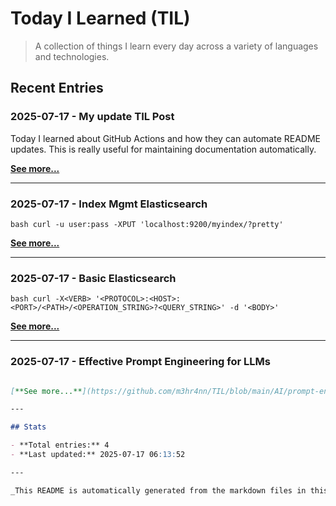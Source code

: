 # Today I Learned (TIL)

> A collection of things I learn every day across a variety of languages and technologies.

## Recent Entries

### 2025-07-17 - My update TIL Post

Today I learned about GitHub Actions and how they can automate README updates. This is really useful for maintaining documentation automatically.

[**See more...**](https://github.com/m3hr4nn/TIL/blob/main/programming/test-post.md)

---

### 2025-07-17 - Index Mgmt Elasticsearch

``` bash curl -u user:pass -XPUT 'localhost:9200/myindex/?pretty' ```

[**See more...**](https://github.com/m3hr4nn/TIL/blob/main/ELK/index-mgmt-elasticsearch.md)

---

### 2025-07-17 - Basic Elasticsearch

``` bash curl -X<VERB> '<PROTOCOL>:<HOST>:<PORT>/<PATH>/<OPERATION_STRING>?<QUERY_STRING>' -d '<BODY>' ```

[**See more...**](https://github.com/m3hr4nn/TIL/blob/main/ELK/basic-elasticsearch.md)

---

### 2025-07-17 - Effective Prompt Engineering for LLMs

```markdown Learning how to write better prompts for large language models to get more accurate and useful responses. Instead of: "Help me with Pyt...

[**See more...**](https://github.com/m3hr4nn/TIL/blob/main/AI/prompt-engineering-tips.md)

---

## Stats

- **Total entries:** 4
- **Last updated:** 2025-07-17 06:13:52

---

_This README is automatically generated from the markdown files in this repository._

